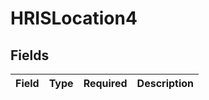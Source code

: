 # HRISLocation4


## Fields

| Field       | Type        | Required    | Description |
| ----------- | ----------- | ----------- | ----------- |